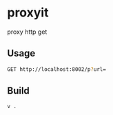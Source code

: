
# proxyit

proxy http get

## Usage

```sh
GET http://localhost:8002/p?url=
```

## Build

```sh
v .
```

